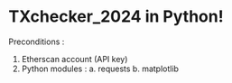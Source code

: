 # TXchecker_2024 in Python!

Preconditions : 

1. Etherscan account (API key)
2. Python modules :
   a. requests
   b. matplotlib
